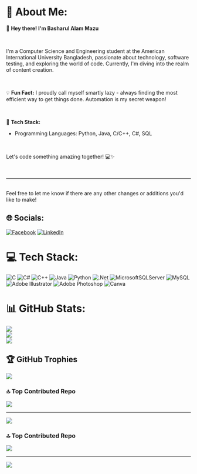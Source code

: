 # 💫 About Me:
👋 **Hey there! I'm Basharul Alam Mazu**

<br>

I'm a Computer Science and Engineering student at the American International University Bangladesh, passionate about technology, software testing, and exploring the world of code. Currently, I'm diving into the realm of content creation.

<br>

💡 **Fun Fact:**
I proudly call myself smartly lazy - always finding the most efficient way to get things done. Automation is my secret weapon!

<br>

🔧 **Tech Stack:**
- Programming Languages: Python, Java, C/C++, C#, SQL

<br>

Let's code something amazing together! 💻✨

<br>

---

<br>
Feel free to let me know if there are any other changes or additions you'd like to make!


## 🌐 Socials:
[![Facebook](https://img.shields.io/badge/Facebook-%231877F2.svg?logo=Facebook&logoColor=green)](https://facebook.com/https://www.facebook.com/basharulalammazu/) [![LinkedIn](https://img.shields.io/badge/LinkedIn-%230077B5.svg?logo=linkedin&logoColor=white)](https://linkedin.com/in/https://www.linkedin.com/in/basharul-alam-mazu-361464267/) 

# 💻 Tech Stack:
![C](https://img.shields.io/badge/c-%2300599C.svg?style=for-the-badge&logo=c&logoColor=green) 
![C#](https://img.shields.io/badge/c%23-%23239120.svg?style=for-the-badge&logo=csharp&logoColor=green) 
![C++](https://img.shields.io/badge/c++-%2300599C.svg?style=for-the-badge&logo=c%2B%2B&logoColor=green) 
![Java](https://img.shields.io/badge/java-%23ED8B00.svg?style=for-the-badge&logo=openjdk&logoColor=green) 
![Python](https://img.shields.io/badge/python-3670A0?style=for-the-badge&logo=python&logoColor=ffdd54) 
![.Net](https://img.shields.io/badge/.NET-5C2D91?style=for-the-badge&logo=.net&logoColor=green) 
![MicrosoftSQLServer](https://img.shields.io/badge/Microsoft%20SQL%20Server-CC2927?style=for-the-badge&logo=microsoft%20sql%20server&logoColor=green) 
![MySQL](https://img.shields.io/badge/mysql-%2300000f.svg?style=for-the-badge&logo=mysql&logoColor=white) 
![Adobe Illustrator](https://img.shields.io/badge/adobe%20illustrator-%23FF9A00.svg?style=for-the-badge&logo=adobe%20illustrator&logoColor=green) 
![Adobe Photoshop](https://img.shields.io/badge/adobe%20photoshop-%2331A8FF.svg?style=for-the-badge&logo=adobe%20photoshop&logoColor=green) 
![Canva](https://img.shields.io/badge/Canva-%2300C4CC.svg?style=for-the-badge&logo=Canva&logoColor=green)

# 📊 GitHub Stats:
![](https://github-readme-stats.vercel.app/api?username=basharul2002&theme=merko&hide_border=false&include_all_commits=true&count_private=true)<br/>
![](https://github-readme-streak-stats.herokuapp.com/?user=basharul2002&theme=merko&hide_border=false)<br/>
![](https://github-readme-stats.vercel.app/api/top-langs/?username=basharul2002&theme=merko&hide_border=false&include_all_commits=true&count_private=true&layout=compact)

## 🏆 GitHub Trophies
![](https://github-profile-trophy.vercel.app/?username=basharul2002&theme=radical&no-frame=false&no-bg=true&margin-w=4)

### 🔝 Top Contributed Repo
![](https://github-contributor-stats.vercel.app/api?username=basharul2002&limit=5&theme=dark&combine_all_yearly_contributions=true)

---
[![](https://visitcount.itsvg.in/api?id=basharul2002&icon=0&color=0)](https://visitcount.itsvg.in)

<!-- Proudly created with GPRM ( https://gprm.itsvg.in ) -->

### 🔝 Top Contributed Repo
![](https://github-contributor-stats.vercel.app/api?username=Basharul2002&limit=5&theme=dark&combine_all_yearly_contributions=true)

---
[![](https://visitcount.itsvg.in/api?id=Basharul2002&icon=0&color=0)](https://visitcount.itsvg.in)

<!-- Proudly created with GPRM ( https://gprm.itsvg.in ) -->

